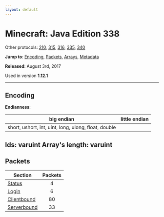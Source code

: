 ```yaml
---
layout: default
---
```


# Minecraft: Java Edition 338

Other protocols: [210](./java338), [315](./java338), [316](./java338), [335](./java338), [340](./java338)

**Jump to**: [Encoding](#encoding), [Packets](#packets), [Arrays](java338/arrays), [Metadata](java338/metadata)

**Released**: August 3rd, 2017

Used in version **1.12.1**

-----
## Encoding

**Endianness**:

big endian | little endian
---|---
short, ushort, int, uint, long, ulong, float, double | 
**Ids**: varuint
**Array's length**: varuint
-----
## Packets

Section | Packets
---|:---:
[Status](java338/status) | 4
[Login](java338/login) | 6
[Clientbound](java338/clientbound) | 80
[Serverbound](java338/serverbound) | 33
